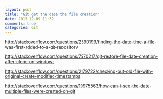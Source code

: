 ```yaml
---
layout: post
title: "Git get the date the file creation"
date: 2013-12-09 11:32
comments: true
categories: Git
---
```


<!-- more -->

http://stackoverflow.com/questions/2390199/finding-the-date-time-a-file-was-first-added-to-a-git-repository

http://stackoverflow.com/questions/7570217/git-restore-file-date-creation-after-clone-on-windows

http://stackoverflow.com/questions/2179722/checking-out-old-file-with-original-create-modified-timestamps

http://stackoverflow.com/questions/10975563/how-can-i-see-the-date-multiple-files-were-created-on-git
